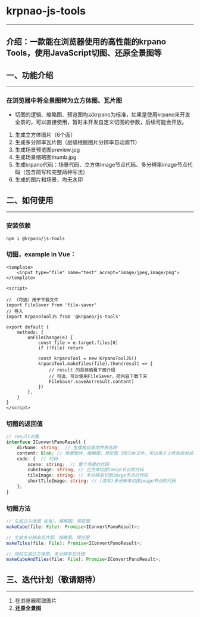 # krpnao-js-tools

---

## 介绍：一款能在浏览器使用的高性能的krpano Tools，使用JavaScript切图、还原全景图等


## 一、功能介绍

---
### 在浏览器中将全景图转为立方体图、瓦片图

* 切图的逻辑、缩略图、预览图均以krpano为标准，如果是使用krpano来开发全景的，可以直接使用，暂时未开发自定义切图的参数，后续可能会开放。

1. 生成立方体图片（6个面）
2. 生成多分辨率瓦片图（层级根据图片分辨率自动调节）
3. 生成场景预览图preview.jpg
4. 生成场景缩略图thumb.jpg
5. 生成krpano代码：场景代码、立方体image节点代码、多分辨率image节点代码（包含简写和完整两种写法）
6. 生成的图片和场景，均无水印

## 二、如何使用

---

### 安装依赖
```shell
npm i @krpano/js-tools
```

### 切图，example in Vue：
```vue
<template>
    <input type="file" name="test" accept="image/jpeg,image/png">
</template>

<script>

// （可选）用于下载文件
import FileSaver from 'file-saver'
// 导入
import KrpanoToolJS from '@krpano/js-tools'

export default {
    methods: {
        onFileChange(e) {
            const file = e.target.files[0]
            if (!file) return
            
            const krpanoTool = new KrpanoToolJS()
            krpanoTool.makeTiles(file).then(result => {
                // result 的具体值看下面介绍
                // 可选，可以使用FileSaver，把内容下载下来
                FileSaver.saveAs(result.content)
            })
        },
    }
}
</script>

```
### 切图的返回值
```typescript
// result对象
interface IConvertPanoResult {
    dirName: string;  // 生成根目录文件夹名称
    content: Blob; // 场景图片、缩略图、预览图 的Blob文件，可以用于上传到后台或者下载到本地
    code: {  // 代码
        scene: string;  // 整个场景的代码
        cubeImage: string; // 立方体切图image节点的代码
        tileImage: string; // 多分辨率切图image节点的代码
        shortTileImage: string; // (简写)多分辨率切图image节点的代码
    };
}
```

### 切图方法
```typescript
// 生成立方体图（6张）、缩略图、预览图
makeCube(file: File): Promise<IConvertPanoResult>;

// 生成多分辨率瓦片图、缩略图、预览图
makeTiles(file: File): Promise<IConvertPanoResult>;

// 同时生成立方体图、多分辨率瓦片图
makeCubeAndTiles(file: File): Promise<IConvertPanoResult>;
```

## 三、迭代计划（敬请期待）

---

1. 在浏览器爬取图片
2. **还原全景图**

